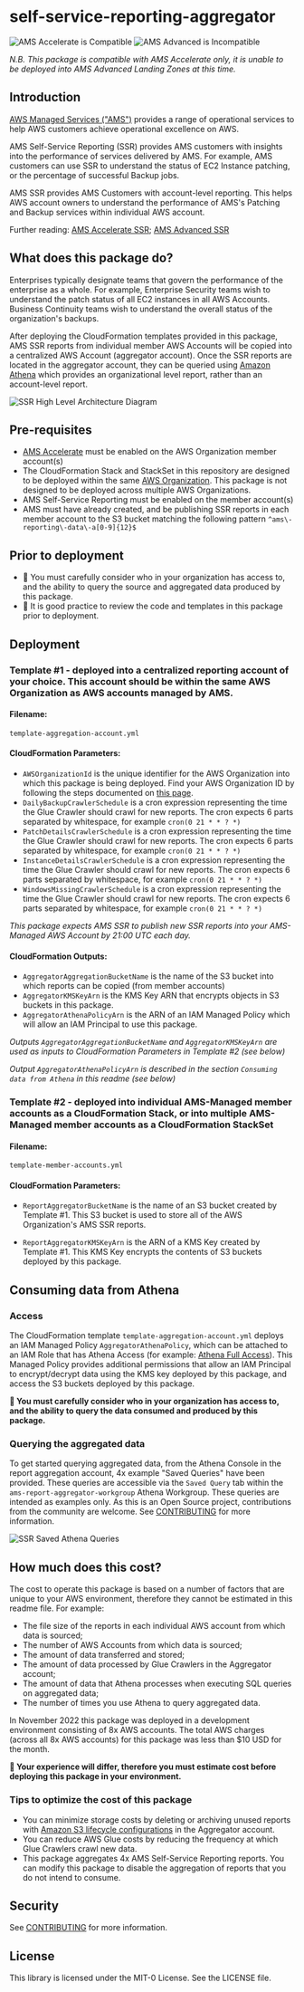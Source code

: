 # self-service-reporting-aggregator

![AMS Accelerate is Compatible](./images/accelerate.svg)
![AMS Advanced is Incompatible](./images/advanced.svg)

_N.B. This package is compatible with AMS Accelerate only, it is unable to be deployed into AMS Advanced Landing Zones at this time._

## Introduction

[AWS Managed Services ("AMS")](https://aws.amazon.com/managed-services/) provides a range of operational services to help AWS customers achieve operational excellence on AWS.

AMS Self-Service Reporting (SSR) provides AMS customers with insights into the performance of services delivered by AMS. For example, AMS customers can use SSR to understand the status of EC2 Instance patching, or the percentage of successful Backup jobs.

AMS SSR provides AMS Customers with account-level reporting. This helps AWS account owners to understand the performance of AMS's Patching and Backup services within individual AWS account.

Further reading: [AMS Accelerate SSR](https://docs.aws.amazon.com/managedservices/latest/accelerate-guide/self-service-reporting.html); [AMS Advanced SSR](https://docs.aws.amazon.com/managedservices/latest/userguide/self-service-reporting.html)

## What does this package do?

Enterprises typically designate teams that govern the performance of the enterprise as a whole. For example, Enterprise Security teams wish to understand the patch status of all EC2 instances in all AWS Accounts. Business Continuity teams wish to understand the overall status of the organization's backups.

After deploying the CloudFormation templates provided in this package, AMS SSR reports from individual member AWS Accounts will be copied into a centralized AWS Account (aggregator account). Once the SSR reports are located in the aggregator account, they can be queried using [Amazon Athena](https://aws.amazon.com/athena/) which provides an organizational level report, rather than an account-level report.

![SSR High Level Architecture Diagram](images/architecture.png)

## Pre-requisites

- [AMS Accelerate](https://docs.aws.amazon.com/managedservices/latest/accelerate-guide/what-is-acc.html) must be enabled on the AWS Organization member account(s)
- The CloudFormation Stack and StackSet in this repository are designed to be deployed within the same [AWS Organization](https://docs.aws.amazon.com/organizations/latest/userguide/orgs_introduction.html). This package is not designed to be deployed across multiple AWS Organizations.
- AMS Self-Service Reporting must be enabled on the member account(s)
- AMS must have already created, and be publishing SSR reports in each member account to the S3 bucket matching the following pattern `^ams\-reporting\-data\-a[0-9]{12}$`

## Prior to deployment

- 🚨 You must carefully consider who in your organization has access to, and the ability to query the source and aggregated data produced by this package.
- 🚨 It is good practice to review the code and templates in this package prior to deployment.

## Deployment

### Template #1 - deployed into a centralized reporting account of your choice. This account should be within the same AWS Organization as AWS accounts managed by AMS.

#### Filename:

`template-aggregation-account.yml`

#### CloudFormation Parameters:

- `AWSOrganizationId` is the unique identifier for the AWS Organization into which this package is being deployed. Find your AWS Organization ID by following the steps documented on [this page](https://docs.aws.amazon.com/organizations/latest/userguide/orgs_manage_org_details.html).
- `DailyBackupCrawlerSchedule` is a cron expression representing the time the Glue Crawler should crawl for new reports. The cron expects 6 parts separated by whitespace, for example `cron(0 21 * * ? *)`
- `PatchDetailsCrawlerSchedule` is a cron expression representing the time the Glue Crawler should crawl for new reports. The cron expects 6 parts separated by whitespace, for example `cron(0 21 * * ? *)`
- `InstanceDetailsCrawlerSchedule` is a cron expression representing the time the Glue Crawler should crawl for new reports. The cron expects 6 parts separated by whitespace, for example `cron(0 21 * * ? *)`
- `WindowsMissingCrawlerSchedule` is a cron expression representing the time the Glue Crawler should crawl for new reports. The cron expects 6 parts separated by whitespace, for example `cron(0 21 * * ? *)`

_This package expects AMS SSR to publish new SSR reports into your AMS-Managed AWS Account by 21:00 UTC each day._

#### CloudFormation Outputs:

- `AggregatorAggregationBucketName` is the name of the S3 bucket into which reports can be copied (from member accounts)
- `AggregatorKMSKeyArn` is the KMS Key ARN that encrypts objects in S3 buckets in this package.
- `AggregatorAthenaPolicyArn` is the ARN of an IAM Managed Policy which will allow an IAM Principal to use this package.

_Outputs `AggregatorAggregationBucketName` and `AggregatorKMSKeyArn` are used as inputs to CloudFormation Parameters in Template #2 (see below)_

_Output `AggregatorAthenaPolicyArn` is described in the section `Consuming data from Athena` in this readme (see below)_

### Template #2 - deployed into individual AMS-Managed member accounts as a CloudFormation Stack, or into multiple AMS-Managed member accounts as a CloudFormation StackSet

#### Filename:

`template-member-accounts.yml`

#### CloudFormation Parameters:

- `ReportAggregatorBucketName` is the name of an S3 bucket created by Template #1. This S3 bucket is used to store all of the AWS Organization's AMS SSR reports.

- `ReportAggregatorKMSKeyArn` is the ARN of a KMS Key created by Template #1. This KMS Key encrypts the contents of S3 buckets deployed by this package.

## Consuming data from Athena

### Access

The CloudFormation template `template-aggregation-account.yml` deploys an IAM Managed Policy `AggregatorAthenaPolicy`, which can be attached to an IAM Role that has Athena Access (for example: [Athena Full Access](https://docs.aws.amazon.com/athena/latest/ug/managed-policies.html#amazonathenafullaccess-managed-policy)). This Managed Policy provides additional permissions that allow an IAM Principal to encrypt/decrypt data using the KMS key deployed by this package, and access the S3 buckets deployed by this package.

**🚨 You must carefully consider who in your organization has access to, and the ability to query the data consumed and produced by this package.**

### Querying the aggregated data

To get started querying aggregated data, from the Athena Console in the report aggregation account, 4x example "Saved Queries" have been provided. These queries are accessible via the `Saved Query` tab within the `ams-report-aggregator-workgroup` Athena Workgroup. These queries are intended as examples only. As this is an Open Source project, contributions from the community are welcome. See [CONTRIBUTING](CONTRIBUTING.md) for more information.

![SSR Saved Athena Queries](images/saved-queries.png)

## How much does this cost?

The cost to operate this package is based on a number of factors that are unique to your AWS environment, therefore they cannot be estimated in this readme file. For example:

- The file size of the reports in each individual AWS account from which data is sourced;
- The number of AWS Accounts from which data is sourced;
- The amount of data transferred and stored;
- The amount of data processed by Glue Crawlers in the Aggregator account;
- The amount of data that Athena processes when executing SQL queries on aggregated data;
- The number of times you use Athena to query aggregated data.

In November 2022 this package was deployed in a development environment consisting of 8x AWS accounts. The total AWS charges (across all 8x AWS accounts) for this package was less than $10 USD for the month.

**🚨 Your experience will differ, therefore you must estimate cost before deploying this package in your environment.**

### Tips to optimize the cost of this package

- You can minimize storage costs by deleting or archiving unused reports with [Amazon S3 lifecycle configurations](https://docs.aws.amazon.com/AmazonS3/latest/userguide/object-lifecycle-mgmt.html) in the Aggregator account.
- You can reduce AWS Glue costs by reducing the frequency at which Glue Crawlers crawl new data.
- This package aggregates 4x AMS Self-Service Reporting reports. You can modify this package to disable the aggregation of reports that you do not intend to consume.

## Security

See [CONTRIBUTING](CONTRIBUTING.md#security-issue-notifications) for more information.

## License

This library is licensed under the MIT-0 License. See the LICENSE file.
